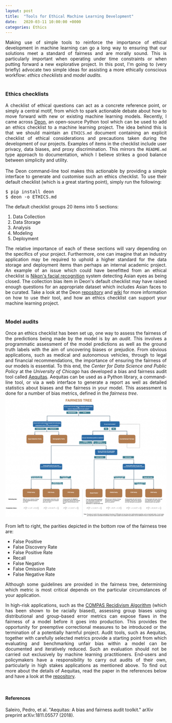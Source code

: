 ```yaml
---
layout: post
title:  "Tools for Ethical Machine Learning Development"
date:   2020-03-11 10:00:00 +0000
categories: Ethics
---
```


<div style="text-align: justify">
Making use of simple tools to reinforce the importance of ethical development in machine learning can go a long way to ensuring that our solutions meet a standard of fairness and are morally sound. This is particularly important when operating under time constraints or when putting forward a new explorative project. In this post, I'm going to (very briefly) advocate two simple ideas for assisting a more ethically conscious workflow: <em>ethics checklists</em> and <em>model audits</em>.
</div>
<br/>

### Ethics checklists
<div style="text-align: justify">
A checklist of ethical questions can act as a concrete reference point, or simply a central motif, from which to spark actionable debate about how to move forward with new or existing machine learning models. Recently, I came across <a href="https://deon.drivendata.org//">Deon</a>, an open-source Python tool which can be used to add an ethics checklist to a machine learning project. The idea behind this is that we should maintain an <code>ETHICS.md</code> document containing an explicit checklist of ethical considerations and precautions taken during the development of our projects. Examples of items in the checklist include user privacy, data biases, and proxy discrimination. This mirrors the <code>README.md</code> type approach to documentation, which I believe strikes a good balance between simplicity and utility. 
</div>
<br/>
<div style="text-align: justify">
The Deon command-line tool makes this actionable by providing a simple interface to generate and customise such an ethics checklist. To use their default checklist (which is a great starting point), simply run the following:

<pre>$ pip install deon
$ deon -o ETHICS.md</pre>

The default checklist groups 20 items into 5 sections:
<ol>
  <li>Data Collection</li>
  <li>Data Storage</li>
  <li>Analysis</li>
  <li>Modeling</li>
  <li>Deployment</li>
</ol>  
The relative importance of each of these sections will vary depending on the specifics of your project. Furthermore, one can imagine that an industry application may be required to uphold a higher standard for the data storage and deployment items than perhaps an internal academic project. An example of an issue which could have benefitted from an ethical checklist is <a href="http://content.time.com/time/business/article/0,8599,1954643,00.html">Nikon's facial recognition</a> system detecting Asian eyes as being closed. The collection bias item in Deon's default checklist may have raised enough questions for an appropriate dataset which includes Asian faces to be curated. Take a look at the Deon <a href="https://github.com/drivendataorg/deon/">repository</a> and <a href="https://github.com/drivendataorg/deon/wiki/Overview">wiki</a> for more information on how to use their tool, and how an ethics checklist can support your machine learning project.
</div>
<br/>

### Model audits
<div style="text-align: justify">
Once an ethics checklist has been set up, one way to assess the fairness of the predictions being made by the model is by an <em>audit</em>. This involves a programmatic assessment of the model predictions as well as the ground truth labels with the aim of uncovering biases or prejudice. From obvious applications, such as medical and autonomous vehicles, through to legal and financial recommendations, the importance of ensuring the fairness of our models is essential. To this end, the <em>Center for Data Science and Public Policy</em> at the <em>University of Chicago</em> has developed a bias and fairness audit tool called <a href="http://www.datasciencepublicpolicy.org/projects/aequitas/">Aequitas</a>. Aequitas can be used as a Python library, a command-line tool, or via a web interface to generate a report as well as detailed statistics about biases and the fairness in your model. This assessment is done for a number of bias metrics, defined in the <em>fairness tree</em>.
</div>

<div style="text-align:left"><img src="/post_pdfs/tools_for_ethical_machine_learning_development/Fairness-Weeds-1200x897.png" />
</div><br/>

<div style="text-align: justify">
From left to right, the parities depicted in the bottom row of the fairness tree are:
<ul>
  <li>False Positive</li>
  <li>False Discovery Rate</li>
  <li>False Positive Rate</li>
  <li>Recall</li>
  <li>False Negative</li>
  <li>False Omission Rate</li>
  <li>False Negative Rate</li>
</ul>
Although some guidelines are provided in the fairness tree, determining which metric is most critical depends on the particular circumstances of your application.

In high-risk applications, such as the <a href="https://www.propublica.org/datastore/dataset/compas-recidivism-risk-score-data-and-analysis">COMPAS Recidivism Algorithm</a> (which has been shown to be racially biased), assessing group biases using distributional and group-based error metrics can expose flaws in the fairness of a model before it goes into production. This provides the opportunity for preemptive correctional measures to be introduced or the termination of a potentially harmful project. Audit tools, such as Aequitas, together with carefully selected metrics provide a starting point from which evaluating and benchmarking unfair bias within a model can be documented and iteratively reduced. Such an evaluation should not be carried out exclusively by machine learning practitioners. End-users and policymakers have a responsibility to carry out audits of their own, particularly in high stakes applications as mentioned above. To find out more about the details of Aequitas, read the paper in the references below and have a look at the <a href="https://github.com/dssg/aequitas">repository</a>.
</div>
<br/>

#### References
Saleiro, Pedro, et al. "Aequitas: A bias and fairness audit toolkit." arXiv preprint arXiv:1811.05577 (2018).
